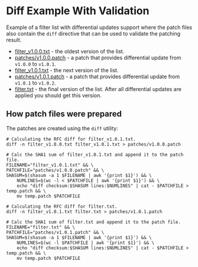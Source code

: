 # Diff Example With Validation

Example of a filter list with differential updates support where the patch files also contain the `diff` directive that can be used to validate the patching result.

* [filter_v1.0.0.txt](./filter_v1.0.0.txt) - the oldest version of the list.
* [patches/v1.0.0.patch](./patches/v1.0.0.patch) - a patch that provides differential update from `v1.0.0` to `v1.0.1`.
* [filter_v1.0.1.txt](./filter_v1.0.1.txt) - the next version of the list.
* [patches/v1.0.1.patch](./patches/v1.0.0.patch) - a patch that provides differential update from `v1.0.1` to `v1.0.2`.
* [filter.txt](./filter.txt) - the final version of the list. After all differential updates are applied you should get this version.

## How patch files were prepared

The patches are created using the `diff` utility:

```shell
# Calculating the RFC diff for filter_v1.0.1.txt.
diff -n filter_v1.0.0.txt filter_v1.0.1.txt > patches/v1.0.0.patch

# Calc the SHA1 sum of filter_v1.0.1.txt and append it to the patch file.
FILENAME="filter_v1.0.1.txt" && \
PATCHFILE="patches/v1.0.0.patch" && \
SHASUM=$(shasum -a 1 $FILENAME | awk '{print $1}') && \
    NUMLINES=$(wc -l < $PATCHFILE | awk '{print $1}') && \
    echo "diff checksum:$SHASUM lines:$NUMLINES" | cat - $PATCHFILE > temp.patch && \
    mv temp.patch $PATCHFILE

# Calculating the RFC diff for filter.txt.
diff -n filter_v1.0.1.txt filter.txt > patches/v1.0.1.patch

# Calc the SHA1 sum of filter.txt and append it to the patch file.
FILENAME="filter.txt" && \
PATCHFILE="patches/v1.0.1.patch" && \
SHASUM=$(shasum -a 1 $FILENAME | awk '{print $1}') && \
    NUMLINES=$(wc -l $PATCHFILE | awk '{print $1}') && \
    echo "diff checksum:$SHASUM lines:$NUMLINES" | cat - $PATCHFILE > temp.patch && \
    mv temp.patch $PATCHFILE
```
